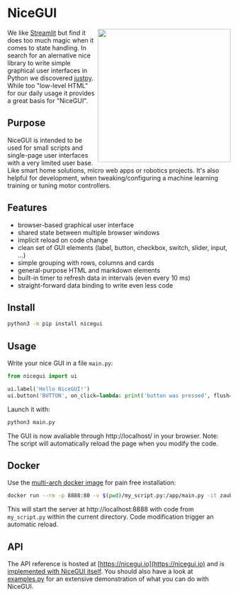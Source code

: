 # NiceGUI

<img src="https://raw.githubusercontent.com/zauberzeug/nicegui/main/sceenshots/ui-elements.png" width="300" align="right">

We like [Streamlit](https://streamlit.io/) but find it does too much magic when it comes to state handling. In search for an alernative nice library to write simple graphical user interfaces in Python we discovered [justpy](https://justpy.io/). While too "low-level HTML" for our daily usage it provides a great basis for "NiceGUI".

## Purpose

NiceGUI is intended to be used for small scripts and single-page user interfaces with a very limited user base. Like smart home solutions, micro web apps or robotics projects. It's also helpful for development, when tweaking/configuring a machine learning training or tuning motor controllers.

## Features

- browser-based graphical user interface
- shared state between multiple browser windows
- implicit reload on code change
- clean set of GUI elements (label, button, checkbox, switch, slider, input, ...)
- simple grouping with rows, columns and cards
- general-purpose HTML and markdown elements
- built-in timer to refresh data in intervals (even every 10 ms)
- straight-forward data binding to write even less code

## Install

```bash
python3 -m pip install nicegui
```

## Usage

Write your nice GUI in a file `main.py`:

```python
from nicegui import ui

ui.label('Hello NiceGUI!')
ui.button('BUTTON', on_click=lambda: print('button was pressed', flush=True))
```

Launch it with:

```bash
python3 main.py
```

The GUI is now avaliable through http://localhost/ in your browser. Note: The script will automatically reload the page when you modify the code.

## Docker

Use the [multi-arch docker image](https://hub.docker.com/repository/docker/zauberzeug/nicegui) for pain free installation:

```bash
docker run --rm -p 8888:80 -v $(pwd)/my_script.py:/app/main.py -it zauberzeug/nicegui:latest
```

This will start the server at http://localhost:8888 with code from `my_script.py` within the current directory. Code modification trigger an automatic reload.

## API

The API reference is hosted at [https://nicegui.io](https://nicegui.io) and is [implemented with NiceGUI itself](https://github.com/zauberzeug/nicegui/blob/main/main.py). You should also have a look at [examples.py](https://github.com/zauberzeug/nicegui/tree/main/examples.py) for an extensive demonstration of what you can do with NiceGUI.
